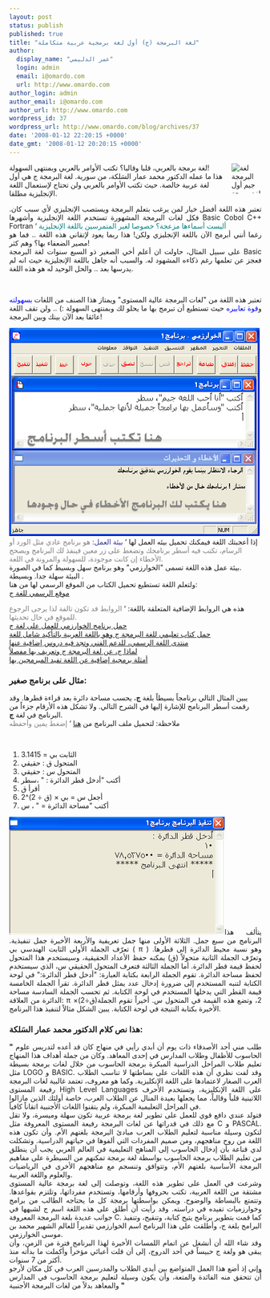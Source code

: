 ```yaml
---
layout: post
status: publish
published: true
title: "لغة البرمجة (ج) أول لغة برمجية عربية متكاملة"
author:
  display_name: "عمر الدليمي"
  login: admin
  email: i@omardo.com
  url: http://www.omardo.com
author_login: admin
author_email: i@omardo.com
author_url: http://www.omardo.com
wordpress_id: 37
wordpress_url: http://www.omardo.com/blog/archives/37
date: '2008-01-12 22:20:15 +0000'
date_gmt: '2008-01-12 20:20:15 +0000'
---
```

<p><img src="http://www.omardo.com/blog/wp-content/uploads/geem_arabic_programming_lang.gif" alt="لغة البرمجة جيم أول لغة برمجة عربية متكاملة" align="right" height="60" width="60" />لغة برمجة بالعربي، قلبا وقالبا؟ تكتب الأوامر بالعربي وبمنتهى السهولة!<br />
هذا ما عمله الدكتور <span dir="rtl"></span><span>محمد عمار السَلكة</span>، من سورية. لغة البرمجة ج هي أول لغة عربية خالصة. حيث تكتب الأوامر بالعربي ولن تحتاج لإستعمال اللغة الإنجليزية مطلقا.</p>
<p align="justify">تعتبر هذه اللغة<!--more-->    أفضل خيار لمن يرغب بتعلم البرمجة ويستصب الإنجليزي لأي سبب كان. فكل لغات البرمجة المشهورة تستخدم اللغة الإنجليزية وأشهرها Basic Cobol C++ Fortran ‘<font color="#008080"> أليست أسماءها مزعجة؟ خصوصا لغير المتمرسين باللغة الإنجليزية </font><br />
رغما أنني أبرمج الآن باللغة الإنجليزي ولكن! هذا ربما يعود لإتقاني هذه اللغة .. فما هو مصير الضعفاء بها؟ وهم كثر!<br />
على سبيل المثال، حاولت ان أعلم أخي الصغير ذو السبع سنوات لغة البرمجة Basic فعجز عن تعلمها رغم ذكاءه المشهود له. والسبب أنه جاهل باللغة الإنجليزية حيث انه لم يدرسها بعد .. والحل الوحيد له هو هذه اللغة.</p>
<p align="justify">&nbsp;</p>
<p align="justify">تعتبر هذه اللغة من "لغات البرمجة عالية المستوى" ويمتاز هذا الصنف من اللغات <font color="#0000ff">بسهولته</font> و<font color="#0000ff">قوة تعابيره</font> حيث تستطيع أن تبرمج بها ما يحلو لك وبمنتهى السهولة :) .. ولن تقف اللغة عائقا بعد الآن بينك وبين البرمجة!</p>
<p><img alt="لغة البرمجة جيم، أول لغة برمجة عربية متكاملة" title="لغة البرمجة جيم، أول لغة برمجة عربية متكاملة" src="/blog/wp-content/gallery/tut_1/geem_khawrizmy_ide_g.gif" />إذا أعجبتك اللغة فيمكنك تحميل بيئه العمل لها ‘ <font color="#333399">بيئة العمل:</font> <font color="#808080">هو برنامج عادي مثل الورد أو الرسام، تكتب فيه أسطر برنامجك وتضغط على زر معين فينفذ لك البرنامج ويصحح الأخطاء إن كانت موجودة، للسهولة والمرونة في اللغة. </font><br />
بيئة عمل هذه اللغة تسمى "الخوارزمي" وهو برنامج سهل وبسيط كما في الصورة.<br />
البيئة سهلة جدا. وبسيطة .<br />
ولتعلم اللغة تستطيع تحميل الكتاب من الموقع الرسمي لها من هنا:<br />
<a href="http://www.jeemlang.com" title="الموقع الرسمي للغة ج ، أول لغة برمجة عربية متكاملة">موقع الرسمي للغة ج</a></p>
<p>هذه هي الروابط الإضافية المتعلقة باللغة: ‘<font color="#808080"> الروابط قد تكون تالفة لذا يرجى الرجوع للموقع في حال تحديثها.</font><br />
<a href="http://www.jeemlang.com/download.php?file=AlKhawarizmiSetup.exe">حمل برنامج الخوارزمي  للعمل على لغة ج</a><br />
<a href="http://www.jeemlang.com/download.php?file=JeemDocumentation.zip">حمل كتاب تعليمي للغة البرمجة ج وهو باللغة العربية بالتأكيد شامل للغة</a><br />
<a href="http://www.jeemlang.com/forum/">منتدى اللغة الرسمي، للدعم الفني وتجد فيه دروس إضافية عنها</a><br />
<a href="http://www.jeemlang.com/index.php?page=about_jeem">لماذا ج، عن لغة البرمجة ج وتعريف بها مفصلاً</a><br />
<a href="http://www.jeemlang.com/index.php?page=examples">أمثلة برمجية إضافية عن اللغة تفيد المبرمجين بها</a></p>
<h3>مثال على برنامج صغير:</h3>
<p>يبين المثال التالي برنامجاً  بسيطاً بلغة <strong>ج</strong>، يحسب مساحة دائرة بعد قراءة قطرها. وقد رقمت أسطر البرنامج للإشارة إليها في الشرح التالي. ولا تشكل هذه الأرقام جزءاً من البرنامج في لغة <strong>ج</strong>.<br />
ملاحظة: لتحميل ملف البرنامج من <a href="http://www.omardo.com/blog/wp-content/uploads/Circle_Program.jeem" title="إضغط يمين وأحفظه">هنا</a> ‘<font color="#808080"> إضغط يمين وأحفظه</font></p>
<p class="sourcecode">&nbsp;</p>
<ol>
<li>الثابت بي = 3.1415</li>
<li>المتحول ق : حقيقي</li>
<li>المتحول س : حقيقي</li>
<li>أكتب "أدخل قطر الدائرة : " ،سطر</li>
<li>أقرأ ق</li>
<li>أجعل س = بي × (ق ÷ 2)^2</li>
<li>أكتب "مساحة الدائرة = " ، س</li>
</ol>
<p align="justify"><img alt="برنامج بلغة جيم، لحساب مساحة الدائرة" title="برنامج بلغة جيم، لحساب مساحة الدائرة" src="/blog/wp-content/gallery/tut_1/sample_program_g_lang.gif" />يتألف هذا البرنامج من سبع جمل. الثلاثة الأولى منها جمل تعريفية والأربعة الأخيرة جمل تنفيذية. تعرّف الجملة الأولى الثابت الهندسي بي ( π ) وهو نسبة محيط الدائرة إلى قطرها. وتعرّف الجملة الثانية متحولاً (ق) يمكنه حفظ الأعداد الحقيقية، وسيستخدم هذا المتحول لحفظ قيمة قطر الدائرة. أما الجملة الثالثة فتعرف المتحول الحقيقي س، الذي سيستخدم لحفظ مساحة الدائرة. تقوم الجملة الرابعة بكتابة العبارة: "أدخل قطر الدائرة:" في لوحة الكتابة لتنبه المستخدم إلى ضرورة إدخال عدد يمثل قطر الدائرة. تقرأ الجملة الخامسة قيمة القطر التي يدخلها المستخدم في لوحة الكتابة. ثم تحسب الجملة السادسة مساحة الدائرة من العلاقة: π ×(ق÷2)2، وتضع هذه القيمة في المتحول س. أخيراً تقوم الجملة الأخيرة بكتابة النتيجة في لوحة الكتابة. يبين الشكل مثالاً لتنفيذ هذا البرنامج.</p>
<h3>هذا نص كلام الدكتور <span dir="rtl"></span><span>محمد عمار السَلكة</span>:</h3>
<p align="justify"><strong>"</strong> طلب مني أحد الأصدقاء ذات يوم أن أبدي رأيي في منهاج كان قد أعده لتدريس علوم الحاسوب للأطفال وطلاب المدارس في إحدى المعاهد. وكان من جملة أهداف هذا المنهاج تعليم طلاب المراحل الدراسية المبكرة برمجة الحاسوب من خلال لغات برمجة بسيطة مثل LOGO و BASIC. وقد لفت نظري أن هذه اللغات على بساطتها لا تناسب الطلاب العرب الصغار لاعتمادها على اللغة الإنكليزية. وكما هو معروف، تعتمد غالبية لغات البرمجة رفيعة المستوى High Level Languages على اللغة الإنكليزية، وتستخدم الأحرف اللاتينية قلباً وقالباً، مما يجعلها بعيدة المنال عن الطلاب العرب، خاصة أولئك الذين مازالوا في المراحل التعليمية المبكرة، ولم يتقنوا اللغات الأجنبية اتقاناً كافياً.<br />
فتولد عندي دافع قوي للعمل على تطوير لغة برمجة عربية تكون سهلة وميسرة، ولا تقل مع ذلك في قدراتها عن لغات البرمجة رفيعة المستوى المعروفة مثل C و PASCAL. لتكون وسيلة مناسبة لتعليم الطلاب العرب مبادئ البرمجة بلغتهم الأم. وأن تكون هذه اللغة من روح مناهجهم، ومن صميم المفردات التي ألفوها في حياتهم الدراسية. وتشكلت لدي قناعة بأن إدخال الحاسوب إلى المناهج التعليمية في العالم العربي يجب أن ينطلق من تعليم الطلاب برمجة الحاسوب بواسطة لغة برمجة تمكنهم من السيطرة على مفاهيم البرمجة الأساسية بلغتهم الأم، وتتوافق وتنسجم مع مناهجهم الأخرى في الرياضيات والعلوم واللغة العربية.<br />
وشرعت في العمل على تطوير هذه اللغة، وتوصلت إلى لغة برمجة عالية المستوى مشتقة من اللغة العربية، تكتب بحروفها وأرقامها، وتستخدم مفرداتها، وتلتزم بقواعدها. وتتمتع بالبساطة والوضوح. ويمكن بواسطتها برمجة كل ما يحتاجه الطالب من برامج وخوارزميات تفيده في دراسته. وقد رأيت أن أطلق على هذه اللغة اسم ج لشبهها في جوانب عديدة بلغة البرمجة المعروفة C. كما قمت بتطوير برنامج يتيح كتابة، وتنقيح، وتنفيذ البرامج بلغة ج، وأطلقت على هذا البرنامج اسم الخوارزمي تقديراً للعالم الشهير محمد بن موسى الخوارزمي.<br />
وقد شاء الله أن أنشغل عن اتمام اللمسات الأخيرة لهذا البرنامج فترة من الزمن، وأن يبقى هو ولغة ج حبيساً في أحد الدروج، إلى أن قلت أعبائي مؤخراً وأكملت ما بدأته منذ أكثر من 7 سنوات.<br />
وإني إذ أضع هذا العمل المتواضع بين أيدي الطلاب والمدرسين العرب في كل مكان لأرجو أًن تتحقق منه الفائدة والمتعة، وأن يكون وسيلة لتعليم برمجة الحاسوب في المدارس والمعاهد بدلاً من لغات البرمجة الأجنبية <strong>"</strong></p>
